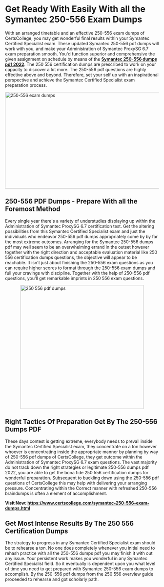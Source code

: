 <h1><strong>Get Ready With Easily With all the Symantec 250-556 Exam Dumps&nbsp;</strong></h1>
<p><span style="font-weight: 400;">With an arranged timetable and an effective  250-556 exam dumps of CertsCollege, you may get wonderful final results within your Symantec Certified Specialist exam. These updated Symantec 250-556 pdf dumps will work with you, and make your Administration of Symantec ProxySG 6.7 exam preparation smooth. You'd function superior and comprehensive the given assignment on schedule by means of the <strong><a href="https://www.certscollege.com/symantec-250-556-exam-dumps.html">Symantec 250-556 dumps pdf 2022</a></strong>. The 250 556 certification dumps are prescribed to work on your capacity to discover a lot more. The  250-556 pdf questions are highly effective above and beyond. Therefore, set your self up with an inspirational perspective and achieve the Symantec Certified Specialist exam preparation process.&nbsp;</span></p>
<p><span style="font-weight: 400;"><img style="display: block; margin-left: auto; margin-right: auto;" src="https://i.ibb.co/CPDK3ps/Yellow-and-Blue-Initiative-Blog-Banner.png" alt="250-556 exam dumps" width="559" height="315" /></span></p>
<h2><strong>250-556 PDF Dumps - Prepare With all the Foremost Method</strong></h2>
<p><span style="font-weight: 400;">Every single year there's a variety of understudies displaying up within the Administration of Symantec ProxySG 6.7 certification test. Get the altering possibilities from this Symantec Certified Specialist exam and just the individuals who endeavor 250-556 pdf dumps appropriately come by by far the most extreme outcomes. Arranging for the Symantec 250-556 dumps pdf may well seem to be an overwhelming errand in the outset however together with the right direction and acceptable evaluation material like 250 556 certification dumps questions, the objective will appear to be reachable. It isn't just about finishing the 250-556 exam questions as you can require higher scores to format through the 250-556 exam dumps and full your cravings with discipline. Together with the help of 250-556 pdf questions, you'll get remarkable imprints in 250 556 exam questions.</span></p>
<p><span style="font-weight: 400;"><a href="https://tinyurl.com/y63qdy52"><img style="display: block; margin-left: auto; margin-right: auto;" src="https://i.ibb.co/9tMrhdY/Teacher-Appreciation-Invitation.png" alt="250 556 pdf dumps " width="404" height="404" /></a></span></p>
<h2><strong>Right Tactics Of Preparation Get By The 250-556 Dumps PDF</strong></h2>
<p><span style="font-weight: 400;">These days contest is getting extreme, everybody needs to prevail inside the Symantec Certified Specialist exam, they concentrate on a ton however whoever is concentrating inside the appropriate manner by planning by way of 250-556 pdf dumps of CertsCollege, they get outcome within the Administration of Symantec ProxySG 6.7 exam questions. The vast majority do not track down the right strategies or legitimate 250-556 dumps pdf 2022, you are able to get the bona fide 250 556 certification dumps for wonderful preparation. Subsequent to buckling down using the  250-556 pdf questions of CertsCollege this may help with delivering your arranging pressure. Concentrating within the Correct manner with refreshed 250-556 braindumps is often a element of accomplishment.</span></p>
<p><span style="font-weight: 400;"><strong>Visit Now: <a href="https://www.certscollege.com/symantec-250-556-exam-dumps.html">https://www.certscollege.com/symantec-250-556-exam-dumps.html</a></strong></span></p>
<h2><strong>Get Most Intense Results By The 250 556 Certification Dumps</strong></h2>
<p><span style="font-weight: 400;">The strategy to progress in any Symantec Certified Specialist exam should be to rehearse a ton. No one does completely whenever you initial need to rehash practice with all the 250-556 dumps pdf you may finish it with out any issue. Your persistent work makes you wonderful in any Symantec Certified Specialist field. So it eventually is dependent upon you what level of time you need to get prepared with Symantec 250-556 exam dumps to accomplish. By the 250-556 pdf dumps from the 250 556 overview guide proceeded to rehearse and got scholarly path.</span></p>
